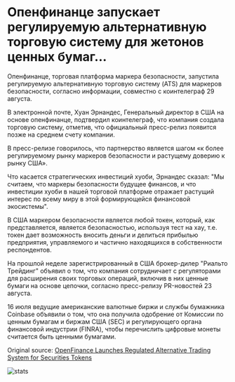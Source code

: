# Опенфинанце запускает регулируемую альтернативную торговую систему для жетонов ценных бумаг...

Опенфинанце, торговая платформа маркера безопасности, запустила регулируемую альтернативную торговую систему (ATS) для маркеров безопасности, согласно информации, совместно с коинтелеграф 29 августа.

В электронной почте, Хуан Эрнандес, Генеральный директор в США на основе опенфинанце, подтвердил коинтелеграф, что компания создала торговую систему, отметив, что официальный пресс-релиз появится позже на среднем счету компании.

В пресс-релизе говорилось, что партнерство является шагом «к более регулируемому рынку маркеров безопасности и растущему доверию к рынку США».

Что касается стратегических инвестиций хуоби, Эрнандес сказал: "Мы считаем, что маркеры безопасности будущее финансов, и что инвестиции хуоби в нашей торговой платформе отражает растущий интерес по всему миру в этой формирующейся финансовой экосистемы".

В США маркером безопасности является любой токен, который, как представляется, является безопасностью, используя тест на хау, т.е. токен дает возможность вносить деньги и делиться прибылью предприятия, управляемого и частично находящихся в собственности респондентов.

На прошлой неделе зарегистрированный в США брокер-дилер "Риальто Трейдинг" объявил о том, что компания сотрудничает с регуляторами для расширения своих торговых операций, включив в них ценные бумаги на основе цепочки, согласно пресс-релизу PR-новостей 23 августа.

16 июля ведущие американские валютные биржи и службы бумажника Coinbase объявили о том, что она получила одобрение от Комиссии по ценным бумагам и биржам США (SEC) и регулирующего органа финансовой индустрии (FINRA), чтобы перечислить цифровые монеты считается быть ценными бумагами.

Original source: [OpenFinance Launches Regulated Alternative Trading System for Securities Tokens](https://cointelegraph.com/news/openfinance-launches-regulated-alternative-trading-system-for-securities-tokens)

![stats](https://c.statcounter.com/11760860/0/a89fa40b/1/ "stats")
